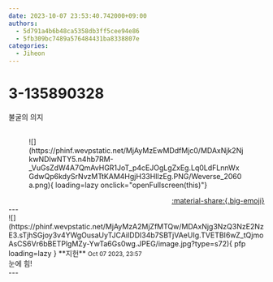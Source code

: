 ```yaml
---
date: 2023-10-07 23:53:40.742000+09:00
authors:
  - 5d791a4b6b48ca5358db3ff5cee94e86
  - 5fb309bc7489a576484431ba8338807e
categories:
  - Jiheon
---
```


# 3-135890328

<div class="post-container" markdown="1">
<div class="content-container md-sidebar__scrollwrap" markdown="1">

불굴의 의지<br><br>
<figure markdown="1">
![](https://phinf.wevpstatic.net/MjAyMzEwMDdfMjc0/MDAxNjk2NjkwNDIwNTY5.n4hb7RM-_VuGsZdW4A7QmAvHGR1JoT_p4cEJOgLgZxEg.Lq0LdFLnnWxGdwQp6kdySrNvzMTtKAM4HgjH33HIlzEg.PNG/Weverse_2060a.png){ loading=lazy onclick="openFullscreen(this)"}
</figure>


</div>
</div>

<div style="text-align: right;" markdown="1">
<a href="https://weverse.io/fromis9/fanpost/3-135890328" style="text-align: right;">:material-share:{.big-emoji}</a>
</div>
---

<div class="comments-container md-sidebar__scrollwrap" markdown="1">
<div class="comment" markdown="1">
<div class='id-container' markdown="1">
![](https://phinf.wevpstatic.net/MjAyMzA2MjZfMTQw/MDAxNjg3NzQ3NzE2NzE3.sTjhSGjoy3v4YWgOusaUyTJCAiIDDI34b7SBTjVAeUIg.TVETBI6wZ_tQjmoAsCS6Vr6bBETPlgMZy-YwTa6Gs0wg.JPEG/image.jpg?type=s72){ pfp loading=lazy }
**<span class="artist">지헌</span>** <small>Oct 07 2023, 23:57</small><br>
</div>
<div class='comment-body' markdown="1">
눈에 힘!
</div>
</div>
</div>
---
